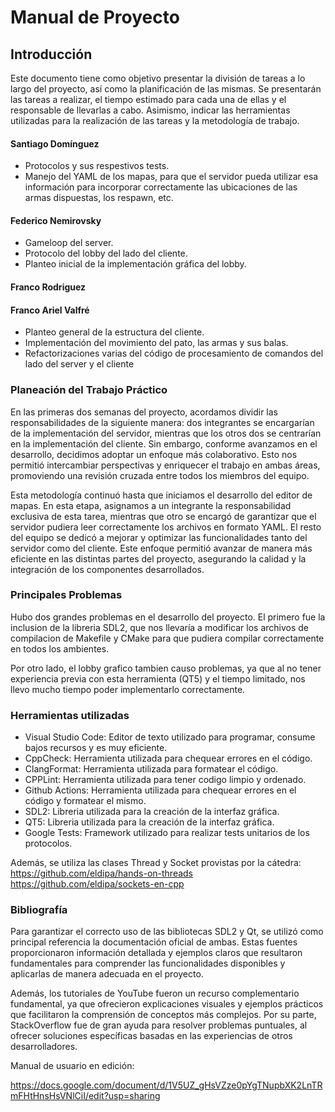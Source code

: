 # Manual de Proyecto

## Introducción

Este documento tiene como objetivo presentar la división de tareas a lo largo del proyecto, así como la planificación de las mismas. Se presentarán las tareas a realizar, el tiempo estimado para cada una de ellas y el responsable de llevarlas a cabo. Asimismo, indicar las herramientas utilizadas para la realización de las tareas y la metodología de trabajo.

#### Santiago Domínguez

- Protocolos y sus respestivos tests.
- Manejo del YAML de los mapas, para que el servidor pueda utilizar esa información para incorporar correctamente las ubicaciones de las armas dispuestas, los respawn, etc.


#### Federico Nemirovsky
- Gameloop del server.
- Protocolo del lobby del lado del cliente.
- Planteo inicial de la implementación gráfica del lobby.


#### Franco Rodriguez



#### Franco Ariel Valfré

- Planteo general de la estructura del cliente.
- Implementación del movimiento del pato, las armas y sus balas.
- Refactorizaciones varias del código de procesamiento de comandos del lado del server y el cliente

### Planeación del Trabajo Práctico

En las primeras dos semanas del proyecto, acordamos dividir las responsabilidades de la siguiente manera: dos integrantes se encargarían de la implementación del servidor, mientras que los otros dos se centrarían en la implementación del cliente. Sin embargo, conforme avanzamos en el desarrollo, decidimos adoptar un enfoque más colaborativo. Esto nos permitió intercambiar perspectivas y enriquecer el trabajo en ambas áreas, promoviendo una revisión cruzada entre todos los miembros del equipo.

Esta metodología continuó hasta que iniciamos el desarrollo del editor de mapas. En esta etapa, asignamos a un integrante la responsabilidad exclusiva de esta tarea, mientras que otro se encargó de garantizar que el servidor pudiera leer correctamente los archivos en formato YAML. El resto del equipo se dedicó a mejorar y optimizar las funcionalidades tanto del servidor como del cliente. Este enfoque permitió avanzar de manera más eficiente en las distintas partes del proyecto, asegurando la calidad y la integración de los componentes desarrollados.


### Principales Problemas

Hubo dos grandes problemas en el desarrollo del proyecto. El primero fue la inclusion de la libreria SDL2, que nos llevaría a modificar los archivos de compilacion de Makefile y CMake para que pudiera compilar correctamente en todos los ambientes. 

Por otro lado, el lobby grafico tambien causo problemas, ya que al no tener experiencia previa con esta herramienta (QT5) y el tiempo limitado, nos llevo mucho tiempo poder implementarlo correctamente. 



### Herramientas utilizadas

- Visual Studio Code: Editor de texto utilizado para programar, consume bajos recursos y es muy eficiente.
- CppCheck: Herramienta utilizada para chequear errores en el código.
- ClangFormat: Herramienta utilizada para formatear el código.
- CPPLint: Herramienta utilizada para tener codigo limpio y ordenado.
- Github Actions: Herramienta utilizada para chequear errores en el código y formatear el mismo.
- SDL2: Libreria utilizada para la creación de la interfaz gráfica.
- QT5: Libreria utilizada para la creación de la interfaz gráfica.
- Google Tests: Framework utilizado para realizar tests unitarios de los protocolos.

Además, se utiliza las clases Thread y Socket provistas por la cátedra: https://github.com/eldipa/hands-on-threads
https://github.com/eldipa/sockets-en-cpp

### Bibliografía

Para garantizar el correcto uso de las bibliotecas SDL2 y Qt, se utilizó como principal referencia la documentación oficial de ambas. Estas fuentes proporcionaron información detallada y ejemplos claros que resultaron fundamentales para comprender las funcionalidades disponibles y aplicarlas de manera adecuada en el proyecto.

Además, los tutoriales de YouTube fueron un recurso complementario fundamental, ya que ofrecieron explicaciones visuales y ejemplos prácticos que facilitaron la comprensión de conceptos más complejos. Por su parte, StackOverflow fue de gran ayuda para resolver problemas puntuales, al ofrecer soluciones específicas basadas en las experiencias de otros desarrolladores.

Manual de usuario en edición:

https://docs.google.com/document/d/1V5UZ_gHsVZze0pYgTNupbXK2LnTRmFHtHnsHsVNlCiI/edit?usp=sharing
